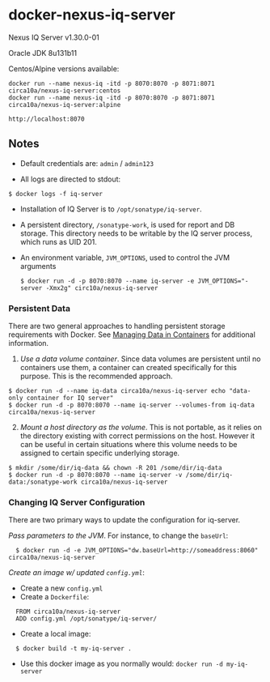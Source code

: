 # docker-nexus-iq-server
Nexus IQ Server v1.30.0-01

Oracle JDK 8u131b11

Centos/Alpine versions available:

`docker run --name nexus-iq -itd -p 8070:8070 -p 8071:8071 circa10a/nexus-iq-server:centos`   
`docker run --name nexus-iq -itd -p 8070:8070 -p 8071:8071 circa10a/nexus-iq-server:alpine` 

`http://localhost:8070`

## Notes

* Default credentials are: `admin` / `admin123`

* All logs are directed to stdout:

```
$ docker logs -f iq-server
```

* Installation of IQ Server is to `/opt/sonatype/iq-server`.  

* A persistent directory, `/sonatype-work`, is used for report and DB storage.
  This directory needs to be writable by the IQ server process, which runs as
  UID 201.

* An environment variable, `JVM_OPTIONS`, used to control the JVM arguments

  ```
  $ docker run -d -p 8070:8070 --name iq-server -e JVM_OPTIONS="-server -Xmx2g" circ10a/nexus-iq-server
  ```


### Persistent Data

There are two general approaches to handling persistent storage requirements
with Docker. See [Managing Data in Containers](https://docs.docker.com/userguide/dockervolumes/)
for additional information.

  1. *Use a data volume container*.  Since data volumes are persistent
  until no containers use them, a container can created specifically for 
  this purpose.  This is the recommended approach.  

  ```
  $ docker run -d --name iq-data circa10a/nexus-iq-server echo "data-only container for IQ server"
  $ docker run -d -p 8070:8070 --name iq-server --volumes-from iq-data circa10a/nexus-iq-server
  ```

  2. *Mount a host directory as the volume*.  This is not portable, as it
  relies on the directory existing with correct permissions on the host.
  However it can be useful in certain situations where this volume needs
  to be assigned to certain specific underlying storage.  

  ```
  $ mkdir /some/dir/iq-data && chown -R 201 /some/dir/iq-data
  $ docker run -d -p 8070:8070 --name iq-server -v /some/dir/iq-data:/sonatype-work circa10a/nexus-iq-server
  ```

### Changing IQ Server Configuration

There are two primary ways to update the configuration for iq-server. 

*Pass parameters to the JVM*.  For instance, to change the `baseUrl`:

```
  $ docker run -d -e JVM_OPTIONS="dw.baseUrl=http://someaddress:8060" circa10a/nexus-iq-server
```

*Create an image w/ updated `config.yml`*:

* Create a new `config.yml`
* Create a `Dockerfile`:
```
  FROM circa10a/nexus-iq-server
  ADD config.yml /opt/sonatype/iq-server/
```
* Create a local image:
```
  $ docker build -t my-iq-server .
```
* Use this docker image as you normally would: `docker run -d my-iq-server`


